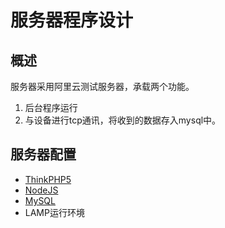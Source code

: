 # 服务器程序设计

## 概述

服务器采用阿里云测试服务器，承载两个功能。

1. 后台程序运行
2. 与设备进行tcp通讯，将收到的数据存入mysql中。

## 服务器配置

* [ThinkPHP5](http://www.thinkphp.cn)
* [NodeJS](https://nodejs.org/en/)
* [MySQL](https://www.mysql.com/)
* LAMP运行环境


